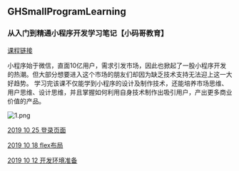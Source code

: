 ## GHSmallProgramLearning

### 从入门到精通小程序开发学习笔记【小码哥教育】

[课程链接](https://ke.qq.com/course/435191)

小程序始于微信，直面10亿用户，需求引发市场，因此也掀起了一股小程序开发的热潮。但大部分想要进入这个市场的朋友们却因为缺乏技术支持无法迎上这一大好趋势。
学习完该课不仅能学到小程序的设计及制作技术，还能培养市场思维、用户思维、设计思维，并且掌握如何利用自身技术制作出吸引用户，产出更多商业价值的产品。

![1.png](https://upload-images.jianshu.io/upload_images/1419035-daf07b1e55caff40.png?imageMogr2/auto-orient/strip%7CimageView2/2/w/1240)


[2019 10 25 登录页面](https://github.com/shabake/GHSmallProgramLearning/wiki/2019-10-25-登录页面)

[2019 10 18 flex布局](https://github.com/shabake/GHSmallProgramLearning/wiki/2019-10-18-flex布局)

[2019 10 12 开发环境准备](https://github.com/shabake/GHSmallProgramLearning/wiki/2019-10-12-开发环境准备)

